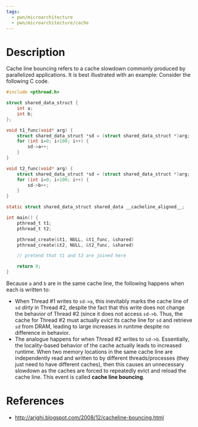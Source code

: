 ```yaml
---
tags:
  - pwn/microarchitecture
  - pwn/microarchitecture/cache
---
```

# Description
Cache line bouncing refers to a cache slowdown commonly produced by parallelized applications. It is best illustrated with an example:
Consider the following C code.
```c
#include <pthread.h>

struct shared_data_struct {
	int a;
	int b;
};

void t1_func(void* arg) {
	struct shared_data_struct *sd = (struct shared_data_struct *)arg;
	for (int i=0; i<100; i++) {
		sd->a++;
	}
}

void t2_func(void* arg) {
	struct shared_data_struct *sd = (struct shared_data_struct *)arg;
	for (int i=0; i<100; i++) {
		sd->b++;
	}
}

static struct shared_data_struct shared_data __cacheline_aligned__;

int main() {
	pthread_t t1;
	pthread_t t2;

	pthread_create(&t1, NULL, &t1_func, &shared)
	pthread_create(&t2, NULL, &t2_func, &shared)

	// pretend that t1 and t2 are joined here

	return 0;
}
```

Because `a` and `b` are in the same cache line, the following happens when each is written to:
- When Thread #1 writes to `sd->a`, this inevitably marks the cache line of `sd` *dirty* in Thread #2, despite the fact that this write does not change the behavior of Thread #2 (since it does not access `sd->b`. Thus, the cache for Thread #2 must actually *evict* its cache line for `sd` and retrieve `sd` from DRAM, leading to large increases in runtime despite no difference in behavior.
- The analogue happens for when Thread #2 writes to `sd->b`.
Essentially, the locality-based behavior of the cache actually leads to increased runtime. When two memory locations in the same cache line are independently read and written to by different threads/processes (they just need to have different caches), then this causes an unnecessary slowdown as the caches are forced to repeatedly evict and reload the cache line. This event is called **cache line bouncing**.
# References
- http://arighi.blogspot.com/2008/12/cacheline-bouncing.html